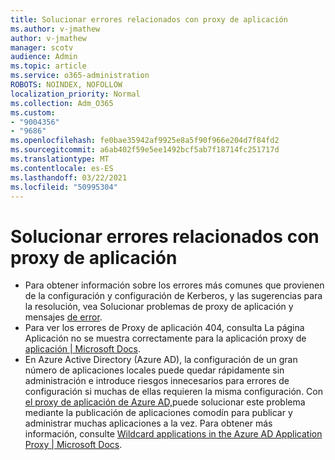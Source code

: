 ```yaml
---
title: Solucionar errores relacionados con proxy de aplicación
ms.author: v-jmathew
author: v-jmathew
manager: scotv
audience: Admin
ms.topic: article
ms.service: o365-administration
ROBOTS: NOINDEX, NOFOLLOW
localization_priority: Normal
ms.collection: Adm_O365
ms.custom:
- "9004356"
- "9686"
ms.openlocfilehash: fe0bae35942af9925e8a5f90f966e204d7f84fd2
ms.sourcegitcommit: a6ab402f59e5ee1492bcf5ab7f18714fc251717d
ms.translationtype: MT
ms.contentlocale: es-ES
ms.lasthandoff: 03/22/2021
ms.locfileid: "50995304"
---
```

# <a name="troubleshoot-errors-related-to-application-proxy"></a>Solucionar errores relacionados con proxy de aplicación

- Para obtener información sobre los errores más comunes que provienen de la configuración y configuración de Kerberos, y las sugerencias para la resolución, vea Solucionar problemas de proxy de aplicación y mensajes [de error](https://docs.microsoft.com/azure/active-directory/manage-apps/application-proxy-troubleshoot#kerberos-errors).
- Para ver los errores de Proxy de aplicación 404, consulta La página Aplicación no se muestra correctamente para la aplicación proxy de [aplicación | Microsoft Docs](https://docs.microsoft.com/azure/active-directory/manage-apps/application-proxy-page-appearance-broken-problem).
- En Azure Active Directory (Azure AD), la configuración de un gran número de aplicaciones locales puede quedar rápidamente sin administración e introduce riesgos innecesarios para errores de configuración si muchas de ellas requieren la misma configuración. Con [el proxy de aplicación de Azure AD,](https://docs.microsoft.com/azure/active-directory/manage-apps/application-proxy)puede solucionar este problema mediante la publicación de aplicaciones comodín para publicar y administrar muchas aplicaciones a la vez. Para obtener más información, consulte [Wildcard applications in the Azure AD Application Proxy | Microsoft Docs](https://docs.microsoft.com/azure/active-directory/manage-apps/application-proxy-wildcard).
